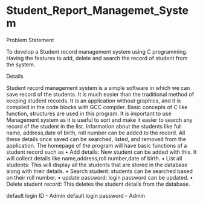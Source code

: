 # Student_Report_Managemet_System


Problem Statement

To develop a Student record management system using C programming. Having the features to add, delete and search the record of student from the system.

Details

Student record management system is a simple software in which we can save record of the students. It is much easier than the traditional method of keeping student records. It is an application without graphics, and it is compiled in the code blocks with GCC compiler. Basic concepts of C like function, structures are used in this program.
It is important to use Management system as it is useful to sort and make it easier to search any record of the student in the list. Information about the students like full name,  address,date of birth, roll number can be added to the record. All these details once saved can be searched, listed, and removed from the application. 
The homepage of the program will have basic functions of a student record such as 
•	Add details:       New student can be added with this.
                     It will collect details like name,address,roll number,date of birth.
•	List all students: This will display all the students that are stored in the database along with
                     their details.
•	Search student:    students can be searched based on their roll number.
•	update password:   login password can be updated.
•	Delete student record: This deletes the student details from the database.

default login ID       - Admin
default login password - Admin
